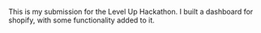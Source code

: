 This is my submission for the Level Up Hackathon. I built a dashboard for shopify, with some functionality added to it.
